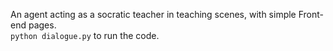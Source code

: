 An agent acting as a socratic teacher in teaching scenes, with simple Front-end pages.  
```python dialogue.py``` to run the code.
